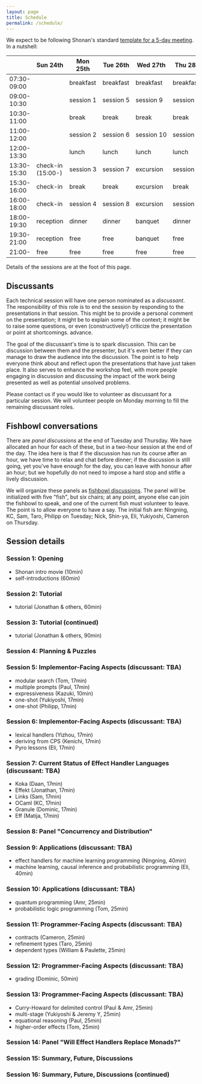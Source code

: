 ```yaml
---
layout: page
title: Schedule
permalink: /schedule/
---
```


We expect to be following Shonan's standard [template for a 5-day meeting](https://shonan.nii.ac.jp/docs/daf3cfe4d550b6d98acf49955e07c423e93ffb1e.pdf). In a nutshell:

|             | Sun 24th            | Mon 25th  | Tue 26th  | Wed 27th   | Thu 28th   | Fri 29th   |
| ----------- | ------------------- | --------- | --------- | ---------- | ---------- | ---------- |
| 07:30-09:00 |                     | breakfast | breakfast | breakfast  | breakfast  | breakfast  |
| 09:00-10:30 |                     | session&nbsp;1 | session&nbsp;5 | session&nbsp;9  | session&nbsp;11 | session&nbsp;15 |
| 10:30-11:00 |                     | break     | break     | break      | break      | break      |
| 11:00-12:00 |                     | session&nbsp;2 | session&nbsp;6 | session&nbsp;10 | session&nbsp;12 | session&nbsp;16 |
| 12:00-13:30 |                     | lunch     | lunch     | lunch      | lunch      | lunch      |
| 13:30-15:30 | check-in <br> (15:00-)   | session&nbsp;3 | session&nbsp;7 | excursion | session&nbsp;13 | farewell  |
| 15:30-16:00 | check-in            | break     | break     | excursion | break      |
| 16:00-18:00 | check-in            | session&nbsp;4 | session&nbsp;8 | excursion | session&nbsp;14 |
| 18:00-19:30 | reception           | dinner    | dinner    | banquet   | dinner     |
| 19:30-21:00 | reception           | free      | free      | banquet   | free       |
| 21:00-      | free                | free      | free      | free      | free       |          

Details of the sessions are at the foot of this page.


## Discussants

Each technical session will have one person nominated as a *discussant*. The responsibility of this role is to end the session by responding to the presentations in that session. This might be to provide a personal comment on the presentation; it might be to explain some of the context; it might be to raise some questions, or even (constructively!) criticize the presentation or point at shortcomings. 
advance.

The goal of the discussant's time is to spark discussion. This can be discussion between them and the presenter, but it's even better if they can manage to draw the audience into the discussion. The point is to help everyone think about and reflect upon the presentations that have just taken place. It also serves to enhance the workshop feel, with more people engaging in discussion and discussing the impact of the work being presented as well as potential unsolved problems.

Please contact us if you would like to volunteer as discussant for a particular session. We will volunteer people on Monday morning to fill the remaining discussant roles.


## Fishbowl conversations

There are *panel discussions* at the end of Tuesday and Thursday. We have allocated an hour for each of these, but in a two-hour session at the end of the day. The idea here is that if the discussion has run its course after an hour, we have time to relax and chat before dinner; if the discussion is still going, yet you've have enough for the day, you can leave with honour after an hour; but we hopefully do not need to impose a hard stop and stifle a lively discussion.

We will organize these panels as [fishbowl discussions](https://en.wikipedia.org/wiki/Fishbowl_(conversation)). The panel will be initialized with five "fish", but six chairs; at any point, anyone else can join the fishbowl to speak, and one of the current fish must volunteer to leave. The point is to allow everyone to have a say. The initial fish are: Ningning, KC, Sam, Taro, Philipp on Tuesday; Nick, Shin-ya, Eli, Yukiyoshi, Cameron on Thursday.


## Session details

### Session 1: Opening 
- Shonan intro movie (10min)
- self-introductions (60min)

### Session 2: Tutorial
- tutorial (Jonathan & others, 60min)

### Session 3: Tutorial (continued)
- tutorial (Jonathan & others, 90min)

### Session 4: Planning & Puzzles

### Session 5: Implementor-Facing Aspects (discussant: TBA)
- modular search (Tom, 17min)
- multiple prompts (Paul, 17min)
- expressiveness (Kazuki, 10min)
- one-shot (Yukiyoshi, 17min)
- one-shot (Philipp, 17min)

### Session 6: Implementor-Facing Aspects (discussant: TBA)
- lexical handlers (Yizhou, 17min)
- deriving from CPS (Kenichi, 17min)
- Pyro lessons (Eli, 17min)

### Session 7: Current Status of Effect Handler Languages (discussant: TBA)
- Koka (Daan, 17min)
- Effekt (Jonathan, 17min)
- Links (Sam, 17min)
- OCaml (KC, 17min)
- Granule (Dominic, 17min)
- Eff (Matija, 17min)

### Session 8: Panel "Concurrency and Distribution"

### Session 9: Applications (discussant: TBA)
- effect handlers for machine learning programming (Ningning, 40min)
- machine learning, causal inference and probabilistic programming (Eli, 40min)

### Session 10: Applications (discussant: TBA)
- quantum programming (Amr, 25min)
- probabilistic logic programming (Tom, 25min)

### Session 11: Programmer-Facing Aspects (discussant: TBA)
- contracts (Cameron, 25min)
- refinement types (Taro, 25min)
- dependent types (William & Paulette, 25min)

### Session 12: Programmer-Facing Aspects (discussant: TBA)
- grading (Dominic, 50min)

### Session 13: Programmer-Facing Aspects (discussant: TBA)
- Curry-Howard for delimited control (Paul & Amr, 25min)
- multi-stage (Yukiyoshi & Jeremy Y, 25min)
- equational reasoning (Paul, 25min)
- higher-order effects (Tom, 25min)

### Session 14: Panel "Will Effect Handlers Replace Monads?"

### Session 15: Summary, Future, Discussions

### Session 16: Summary, Future, Discussions (continued)
